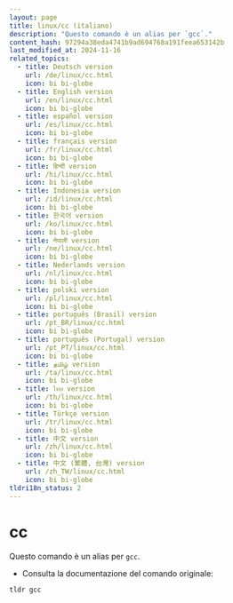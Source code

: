 ```yaml
---
layout: page
title: linux/cc (italiano)
description: "Questo comando è un alias per `gcc`."
content_hash: 97294a38eda4741b9ad694768a191feea653142b
last_modified_at: 2024-11-16
related_topics:
  - title: Deutsch version
    url: /de/linux/cc.html
    icon: bi bi-globe
  - title: English version
    url: /en/linux/cc.html
    icon: bi bi-globe
  - title: español version
    url: /es/linux/cc.html
    icon: bi bi-globe
  - title: français version
    url: /fr/linux/cc.html
    icon: bi bi-globe
  - title: हिन्दी version
    url: /hi/linux/cc.html
    icon: bi bi-globe
  - title: Indonesia version
    url: /id/linux/cc.html
    icon: bi bi-globe
  - title: 한국어 version
    url: /ko/linux/cc.html
    icon: bi bi-globe
  - title: नेपाली version
    url: /ne/linux/cc.html
    icon: bi bi-globe
  - title: Nederlands version
    url: /nl/linux/cc.html
    icon: bi bi-globe
  - title: polski version
    url: /pl/linux/cc.html
    icon: bi bi-globe
  - title: português (Brasil) version
    url: /pt_BR/linux/cc.html
    icon: bi bi-globe
  - title: português (Portugal) version
    url: /pt_PT/linux/cc.html
    icon: bi bi-globe
  - title: தமிழ் version
    url: /ta/linux/cc.html
    icon: bi bi-globe
  - title: ไทย version
    url: /th/linux/cc.html
    icon: bi bi-globe
  - title: Türkçe version
    url: /tr/linux/cc.html
    icon: bi bi-globe
  - title: 中文 version
    url: /zh/linux/cc.html
    icon: bi bi-globe
  - title: 中文 (繁體, 台灣) version
    url: /zh_TW/linux/cc.html
    icon: bi bi-globe
tldri18n_status: 2
---
```

# cc

Questo comando è un alias per `gcc`.

- Consulta la documentazione del comando originale:

`tldr gcc`
